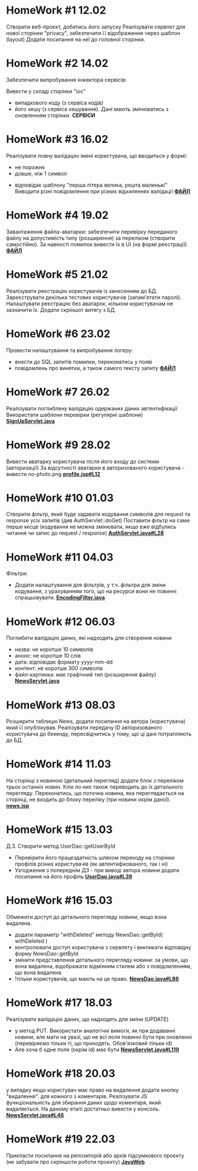 # HomeWork #1 12.02
Створити веб-проєкт, добитись його запуску
Реалізувати сервлет для нової сторінки "privacy", забезпечити її відображення через шаблон (layout)
Додати посилання на неї до головної сторінки.



# HomeWork #2 14.02
Забезпечити випробування інжектора сервісів:


Вивести у складі сторінки "іос"
- випадкового коду (з сервіса кодів)
- його хешу (з сервіса хешування).
Дані мають змінюватись з оновленням сторінки.
<a herf="https://github.com/AntonDegt/JavaWeb/tree/master/src/main/java/step/learning/services">**СЕРВІСИ**</a>



# HomeWork #3 16.02
Реалізувати повну валідацію 
імені користувача, що вводиться у формі:
- не порожнє
- довше, ніж 1 символ
* відповідає шаблону "перша літера велика, решта маленькі"
Виводити різні повідомлення при різних відхиленнях валідації
<a href="https://github.com/AntonDegt/JavaWeb/blob/a1b1b5d853cf79ba304bb2d74241f89efad1b8d3/src/main/java/step/learning/servlets/SignUpServlet.java#L69">**ФАЙЛ**</a>



# HomeWork #4 19.02
Завантаження файла-аватарки:
забезпечити перевірку переданого файлу на допустимість
типу (розширення) за переліком (створити самостійно).
За навності помилок вивести їх в UI (на формі реєстрації)
<a href="https://github.com/AntonDegt/JavaWeb/blob/a1b1b5d853cf79ba304bb2d74241f89efad1b8d3/src/main/java/step/learning/servlets/SignUpServlet.java#L92">**ФАЙЛ**</a>




# HomeWork #5 21.02
Реалізувати реєстрацію користувачів із занесенням до БД. 
Зареєструвати декілька тестових користувачів (запам'ятати паролі).
Налаштувати реєстрацію без аватарок, кільком користувачам не зазначити їх.
Додати скріншот витягу з БД.



# HomeWork #6 23.02
Провести налаштування та випробування логеру:
- внести до SQL запитів помилки, переконатись у появі
- повідомлень про винятки, а також самого тексту запиту
<a href="github.com/AntonDegt/JavaWeb/blob/a1b1b5d853cf79ba304bb2d74241f89efad1b8d3/src/main/java/step/learning/ioc/LoggerModule.java">**ФАЙЛ**</a>



# HomeWork #7 26.02
Реалізувати поглиблену валідацію одержаних даних автентифікації
Використати шаблони перевірки (регулярні шаблони)
<a href="github.com/AntonDegt/JavaWeb/blob/a1b1b5d853cf79ba304bb2d74241f89efad1b8d3/src/main/java/step/learning/servlets/SignUpServlet.java">**SignUpServlet.java**</a>



# HomeWork #9 28.02
Вивести аватарку користувача після його входу до системи (авторизації)
За відсутності аватарки в авторизованого користувача - вивести no-photo.png
<a href="https://github.com/AntonDegt/JavaWeb/blob/a1b1b5d853cf79ba304bb2d74241f89efad1b8d3/src/main/webapp/WEB-INF/profile.jsp#L12">**profile.jsp#L12**</a>



# HomeWork #10 01.03
Створити фільтр, який буде задавати кодування символів для request та response усіх запитів
(див AuthServlet::doGet)
Поставити фільтр на саме перше місце (кодування не можна змінювати, якщо вже відбулись читання чи запис до request / response)
<a href="https://github.com/AntonDegt/JavaWeb/blob/a1b1b5d853cf79ba304bb2d74241f89efad1b8d3/src/main/java/step/learning/servlets/AuthServlet.java#L28">**AuthServlet.java#L28**</a>



# HomeWork #11 04.03
Фільтри:
- Додати налаштування для фільтрів, у т.ч. фільтра для зміни кодування, з урахуванням того, що на ресурси вони не повинні спрацьовувати.
<a href="https://github.com/AntonDegt/JavaWeb/blob/a1b1b5d853cf79ba304bb2d74241f89efad1b8d3/src/main/java/step/learning/filters/EncodingFilter.java">**EncodingFilter.java**</a>



# HomeWork #12 06.03
Поглибити валідацію даних, які надходять для створення новини
- назва: не коротше 10 символів
- анонс: не коротше 10 слів
- дата: відповідає формату yyyy-mm-dd
- контент: не коротше 300 символів
- файл-картинка: має графічний тип (розширення файлу)
<a href="https://github.com/AntonDegt/JavaWeb/blob/a1b1b5d853cf79ba304bb2d74241f89efad1b8d3/src/main/java/step/learning/servlets/NewsServlet.java">**NewsServlet.java**</a>



# HomeWork #13 08.03
Розширити таблицю News, додати посилання на автора (користувача) який її опублікував. Реалізувати передачу ID авторизованого користувача до бекенду, пересвідчитись у тому, що ці дані потрапляють до БД.



# HomeWork #14 11.03
На сторінці з новиною (детальний перегляд) додати блок з переліком трьох останніх новин. Клік по них також переводить до їх детального перегляду. Переконатись, що поточна новина, яка переглядається на сторінці, не входить до блоку переліку (три новини окрім даної).
<a href="https://github.com/AntonDegt/JavaWeb/blob/a1b1b5d853cf79ba304bb2d74241f89efad1b8d3/src/main/webapp/WEB-INF/news.jsp">**news.jsp**</a>



# HomeWork #15 13.03
Д.З. Створити метод UserDao::getUserById
- Перевірити його працездатність шляхом переходу на сторінки профілів різних користувачів (як автентифікованого, так і ні)
- Узгодження з попереднім ДЗ - при виводі автора новини додати посилання на його профіль
<a href="https://github.com/AntonDegt/JavaWeb/blob/a1b1b5d853cf79ba304bb2d74241f89efad1b8d3/src/main/java/step/learning/dal/UserDao.java#L39">**UserDao.java#L39**</a>



# HomeWork #16 15.03
Обмежити доступ до детального перегляду новини, якщо вона видалена.
- додати параметр "withDeleted" методу NewsDao::getById( withDeleted )
- контролювати доступ користувача з сервлету і викликати відповідну форму NewsDao::getById
- змінити представлення детального перегляду новини: за умови, що вона видалена, відображати відмінним стилем або з повідомленням, що вона видалена
- !тільки користувачів, що мають на це право.
<a href="https://github.com/AntonDegt/JavaWeb/blob/a1b1b5d853cf79ba304bb2d74241f89efad1b8d3/src/main/java/step/learning/dal/NewsDao.java#L86">**NewsDao.java#L86**</a>



# HomeWork #17 18.03
Реалізувати валідацію даних, що надходять для зміни (UPDATE)
- у метод PUT. Використати аналогічні вимоги, як при додаванні новини, але мати на увазі, що не всі поля повинні бути при оновленні (перевіряємо тільки ті, що приходять. Обов'язковий тільки id)
- Але хоча б одне поле (окрім id) має бути
<a href="https://github.com/AntonDegt/JavaWeb/blob/cdae5d89db71afde6418de3230f3551954bce7c3/src/main/java/step/learning/servlets/NewsServlet.java#L119">**NewsServlet.java#L119**</a>



# HomeWork #18 20.03
у випадку якщо користувач має право на видалення додати кнопку "видалення".
для кожного з коментарів. Реалізувати JS функціональність для збирання даних щодо коментаря, який видаляється. На даному етапі достатньо вивести у консоль.
<a href="https://github.com/AntonDegt/JavaWeb/blob/cdae5d89db71afde6418de3230f3551954bce7c3/src/main/java/step/learning/servlets/NewsServlet.java#L46">**NewsServlet.java#L46**</a>



# HomeWork #19 22.03
Прикласти посилання на репозиторій або архів підсумкового проєкту
(не забувати про скріншоти роботи проєкту)
<a href="https://github.com/AntonDegt/JavaWeb">**JavaWeb**</a>
